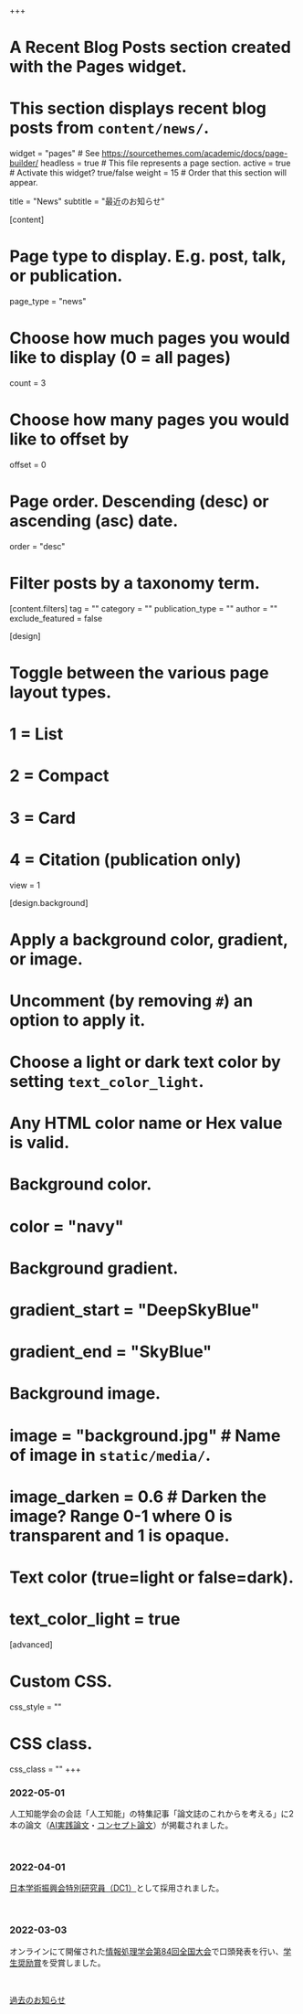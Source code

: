 +++
# A Recent Blog Posts section created with the Pages widget.
# This section displays recent blog posts from `content/news/`.

widget = "pages"  # See https://sourcethemes.com/academic/docs/page-builder/
headless = true  # This file represents a page section.
active = true  # Activate this widget? true/false
weight = 15  # Order that this section will appear.

title = "News"
subtitle = "最近のお知らせ"

[content]
  # Page type to display. E.g. post, talk, or publication.
  page_type = "news"

  # Choose how much pages you would like to display (0 = all pages)
  count = 3

  # Choose how many pages you would like to offset by
  offset = 0

  # Page order. Descending (desc) or ascending (asc) date.
  order = "desc"

  # Filter posts by a taxonomy term.
  [content.filters]
    tag = ""
    category = ""
    publication_type = ""
    author = ""
    exclude_featured = false

[design]
  # Toggle between the various page layout types.
  #   1 = List
  #   2 = Compact
  #   3 = Card
  #   4 = Citation (publication only)
  view = 1

[design.background]
  # Apply a background color, gradient, or image.
  #   Uncomment (by removing `#`) an option to apply it.
  #   Choose a light or dark text color by setting `text_color_light`.
  #   Any HTML color name or Hex value is valid.

  # Background color.
  # color = "navy"

  # Background gradient.
  # gradient_start = "DeepSkyBlue"
  # gradient_end = "SkyBlue"

  # Background image.
  # image = "background.jpg"  # Name of image in `static/media/`.
  # image_darken = 0.6  # Darken the image? Range 0-1 where 0 is transparent and 1 is opaque.

  # Text color (true=light or false=dark).
  # text_color_light = true  

[advanced]
 # Custom CSS.
 css_style = ""

 # CSS class.
 css_class = ""
+++
### 2022-05-01
人工知能学会の会誌「人工知能」の特集記事「論文誌のこれからを考える」に2本の論文（[AI実践論文](https://doi.org/10.11517/jjsai.37.3_323)・[コンセプト論文](https://doi.org/10.11517/jjsai.37.3_329)）が掲載されました。

<br>

### 2022-04-01
[日本学術振興会特別研究員（DC1）](https://www.jsps.go.jp/index.html)として採用されました。

<br>

### 2022-03-03
オンラインにて開催された[情報処理学会第84回全国大会](https://www.ipsj.or.jp/event/taikai/84/index.html)で口頭発表を行い、[学生奨励賞](http://www.ipsj.or.jp/award/taikaigakusei.html)を受賞しました。

<br>

[過去のお知らせ ](news)<i class="fas fa-angle-right"></i>